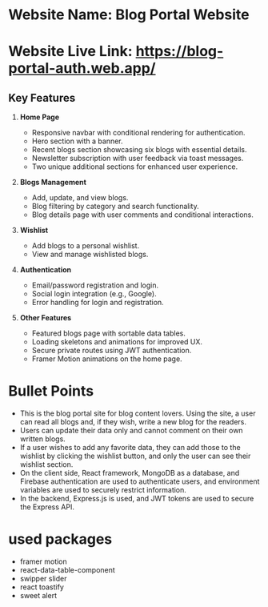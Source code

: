 # Website Name: Blog Portal Website
# Website Live Link: https://blog-portal-auth.web.app/

## Key Features

1. **Home Page**
   - Responsive navbar with conditional rendering for authentication.
   - Hero section with a banner.
   - Recent blogs section showcasing six blogs with essential details.
   - Newsletter subscription with user feedback via toast messages.
   - Two unique additional sections for enhanced user experience.

2. **Blogs Management**
   - Add, update, and view blogs.
   - Blog filtering by category and search functionality.
   - Blog details page with user comments and conditional interactions.

3. **Wishlist**
   - Add blogs to a personal wishlist.
   - View and manage wishlisted blogs.

4. **Authentication**
   - Email/password registration and login.
   - Social login integration (e.g., Google).
   - Error handling for login and registration.

5. **Other Features**
   - Featured blogs page with sortable data tables.
   - Loading skeletons and animations for improved UX.
   - Secure private routes using JWT authentication.
   - Framer Motion animations on the home page.

# Bullet Points 
* This is the blog portal site for blog content lovers. Using the site, a user can read all blogs and, if they wish, write a new blog for the readers.
* Users can update their data only and cannot comment on their own written blogs.
* If a user wishes to add any favorite data, they can add those to the wishlist by clicking the wishlist button, and only the user can see their wishlist section.
* On the client side, React framework, MongoDB as a database, and Firebase authentication are used to authenticate users, and environment variables are used to securely restrict information.
* In the backend, Express.js is used, and JWT tokens are used to secure the Express API.

# used packages
* framer motion
* react-data-table-component
* swipper slider
* react toastify
* sweet alert

